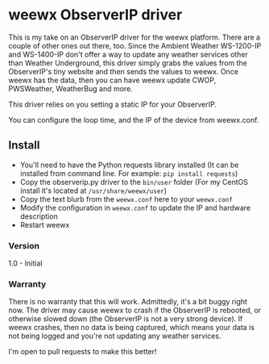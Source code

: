 # weewx ObserverIP driver

This is my take on an ObserverIP driver for the weewx platform. There are a couple of other ones out there, too. Since the Ambient Weather WS-1200-IP and WS-1400-IP don't offer a way to update any weather services other than Weather Underground, this driver simply grabs the values from the ObserverIP's tiny website and then sends the values to weewx. Once weewx has the data, then you can have weewx update CWOP, PWSWeather, WeatherBug and more. 

This driver relies on you setting a static IP for your ObserverIP. 

You can configure the loop time, and the IP of the device from weewx.conf.

## Install
- You'll need to have the Python requests library installed (It can be installed from command line. For example: `pip install requests`)
- Copy the observerip.py driver to the `bin/user` folder (For my CentOS install it's located at `/usr/share/weewx/user`)
- Copy the text blurb from the `weewx.conf` here to your `weewx.conf`
- Modify the configuration in `weewx.conf` to update the IP and hardware description
- Restart weewx

### Version
1.0 - Initial

### Warranty

There is no warranty that this will work. Admittedly, it's a bit buggy right now. The driver may cause weewx to crash if the ObserverIP is rebooted, or otherwise slowed down (the ObserverIP is not a very strong device). If weewx crashes, then no data is being captured, which means your data is not being logged and you're not updating any weather services. 

I'm open to pull requests to make this better!
